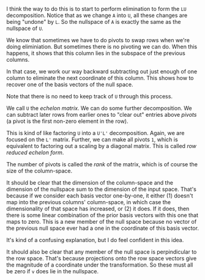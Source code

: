 I think the way to do this is to start to perform elimination to form
the `LU` decomposition. Notice that as we change `A` into `U`, all
these changes are being "undone" by `L`. So the nullspace of `A` is
exactly the same as the nullspace of `U`.

We know that sometimes we have to do pivots to swap rows when we're
doing eliminiation. But sometimes there is no pivoting we can do. When
this happens, it shows that this column lies in the subspace of the
previous columns.

In that case, we work our way backward subtracting out just enough of
one column to eliminate the next coordinate of this column. This shows
how to recover one of the basis vectors of the null space.

Note that there is no need to keep track of `U` through this process.

We call `U` the *echelon matrix*. We can do some further
decomposition. We can subtract later rows from earlier ones to "clear
out" entries above *pivots* (a pivot is the first non-zero element in
the row).

This is kind of like factoring `U` into a `U'L'` decomposition. Again,
we are focused on the `L'` matrix. Further, we can make all pivots
`1`, which is equivalent to factoring out a scaling by a diagonal
matrix. This is called *row reduced echelon form*.

The number of pivots is called the *rank* of the matrix, which is of
course the size of the column-space.

It should be clear that the dimension of the column-space and the
dimension of the nullspace sum to the dimension of the input
space. That's because if we consider each basis vector one-by-one, it
either (1) doesn't map into the previous columns' column-space, in
which case the dimensionality of that space has increased, or (2) it
does. If it does, then there is some linear combination of the prior
basis vectors with this one that maps to zero. This is a new member of
the null space because no vector of the previous null space ever had a
one in the coordinate of this basis vector.

It's kind of a confusing explanation, but I do feel confident in this
idea.

It should also be clear that any member of the null space is
perpindicular to the row space. That's because projections onto the
row space vectors give the magnitude of a coordinate under the
transformation. So these must all be zero if `v` does lie in the
nullspace.
